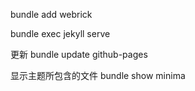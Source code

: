 
bundle add webrick

bundle exec jekyll serve

更新
bundle update github-pages

显示主题所包含的文件
bundle show minima
